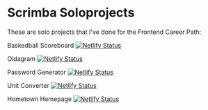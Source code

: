 # Scrimba Soloprojects
These are solo projects that I've done for the Frontend Career Path:

Baskedball Scoreboard
[![Netlify Status](https://api.netlify.com/api/v1/badges/3339e188-2bad-4e03-90fe-e26fe3ef25c4/deploy-status)](https://app.netlify.com/sites/inquisitive-bonbon-46740a/deploys)

Oldagram
[![Netlify Status](https://api.netlify.com/api/v1/badges/eb27cfbb-4b56-4172-a7b3-3c161e163bc3/deploy-status)](https://app.netlify.com/sites/guileless-taiyaki-581921/deploys) 

Password Generator
[![Netlify Status](https://api.netlify.com/api/v1/badges/1431af0d-e7e5-4698-a712-7ea54c2916b9/deploy-status)](https://app.netlify.com/sites/fantastic-smakager-d5486b/deploys)

Unit Converter
[![Netlify Status](https://api.netlify.com/api/v1/badges/11d9079e-108c-4625-95b7-f46539fba980/deploy-status)](https://app.netlify.com/sites/calm-alfajores-61c046/deploys)

Hometown Homepage
[![Netlify Status](https://api.netlify.com/api/v1/badges/d19a7bb5-e0ea-4040-98d8-1ccaa2686236/deploy-status)](https://app.netlify.com/sites/astonishing-queijadas-cc6274/deploys)
